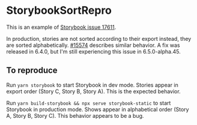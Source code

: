 # StorybookSortRepro

This is an example of [Storybook issue 17611](https://github.com/storybookjs/storybook/issues/17611).

In production, stories are not sorted according to their export instead, they are sorted alphabetically. [#15574](https://github.com/storybookjs/storybook/issues/15574) describes similar behavior. A fix was released in 6.4.0, but I'm still experiencing this issue in 6.5.0-alpha.45.

## To reproduce

Run `yarn storybook` to start Storybook in dev mode. Stories appear in export order (Story C, Story B, Story A). This is the expected behavior.

Run `yarn build-storybook && npx serve storybook-static` to start Storybook in production mode. Shows appear in alphabetical order (Story A, Story B, Story C). This behavior appears to be a bug.